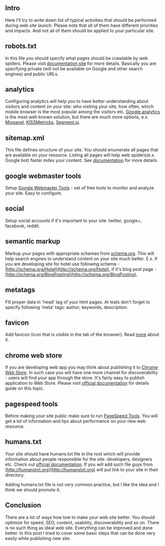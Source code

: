 <!--
name: Website launch checklist
description: List of activities to do while launching website
author: Anton Podviaznikov
author_email: anton@hashobject.com
author_url: http://twitter.com/podviaznikov
author_github: podviaznikov
author_twitter: podviaznikov
author_avatar: /images/anton-avatar.png
location: San Jose, Costa Rica
date_created: 2013-07-22
date_modified: 2013-08-03
date_published: 2013-07-22
headline:
in_language: en
keywords: web site, web app, lauch checklist
discussion_url: https://github.com/hashobject/blog.hashobject.com/issues/5
canonical_url: http://blog.hashobject.com/website-launch-checklist
-->
## Intro

Here I'll try to write down list of typical activities that should be performed during
web site launch. Please note that all of them have different priorities and impacts.
And not all of them should be applied to your particular site.

## robots.txt

In this file you should specify what pages should be crawlable by web spiders.
Please visit [documentation site](http://www.robotstxt.org/robotstxt.html) for more details. Basically
you are specifying private (will not be available on Google and other search engines) and public URLs.


## analytics

Configuring analytics will help you to have better understanding about visitors and content on your site:
who visiting your site, how often, which mobile browser is the most popular among the visitors etc.
[Google analytics](https://www.google.com/analytics/) is the most well-known solution, but there are
much more options, e.x. [Mixpanel](http://mixpanel.com/), [KISSMetricks](https://www.kissmetrics.com/),
[Segment.io](https://segment.io/).

## sitemap.xml

This file defines structure of your site. You should enumerate all pages
that are available on your resource. Listing all pages will help web spiders(e.x. Google bot) faster
index your content. See [documentation](http://www.sitemaps.org/) for more details.

## google webmaster tools

Setup [Google Webmaster Tools](https://www.google.com/webmasters/tools/) - set of free tools to monitor
and analyze your site. Easy to configure.

## social

Setup social accounts if it's important to your site: twitter, google+, facebook, reddit.

## semantic markup

Markup your pages with appropriate schemas from [schema.org](http://schema.org). This will help search engines
to understand content on your site much better. E.x. if you are developing site for hotel use following
schema - [http://schema.org/Hotel](http://schema.org/Hotel), if it's blog post page - [http://schema.org/BlogPosting](http://schema.org/BlogPosting).

## metatags

Fill proper data in 'head' tag of your html pages.
At leats don't forget to specify following 'meta' tags: author, keywords,
description.

## favicon

Add favicon (icon that is visible in the tab of the browser). Read [more](https://en.wikipedia.org/wiki/Favicon) about it.

## chrome web store

If you are developing web app you may think about publishing it to [Chrome Web Store](https://chrome.google.com/webstore).
In such case you will have one more channel for discoverability - users will find your app through the store.
It's fairly easy to publish application to Web Store. Please visit [official documentation](https://developers.google.com/chrome/web-store/docs/publish)
for details guide on this topic.

## pagespeed tools

Before making your site public make sure to run [PageSpeed Tools](https://developers.google.com/speed/pagespeed/).
You will get a lot of information and tips about performance on your new web resource.

## humans.txt

Your site should have humans.txt file in the root which will provide information about people responsible
for the site: developers, designers etc.
Check out [official documentation](http://humanstxt.org/). If you will add such file guys from
[http://humanstxt.org](http://humanstxt.org) will put link to your site in their directory.

Adding humans.txt file is not very common practice, but I like the idea and I think we should promote it.

## Conclusion

There are a lot of ways how tow to make your web site better.
You should optimize for speed, SEO, content, usability, discoverability and so on.
There is no such thing as ideal web site. Everything can be improved and done better.
In this post I tried to cover some basic steps that can be done very easily while publishing new
site.
